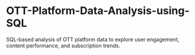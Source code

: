 # OTT-Platform-Data-Analysis-using-SQL
SQL-based analysis of OTT platform data to explore user engagement, content performance, and subscription trends.
